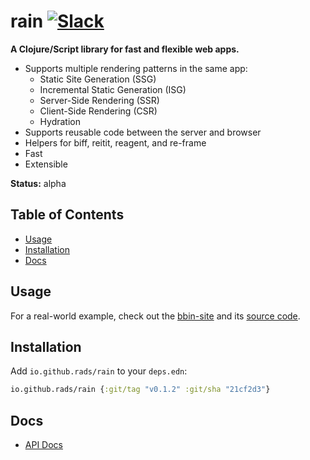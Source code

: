# rain [![Slack](https://img.shields.io/badge/clojurians-rain-blue.svg?logo=slack)](https://clojurians.slack.com/messages/rain/)

**A Clojure/Script library for fast and flexible web apps.**

- Supports multiple rendering patterns in the same app:
    - Static Site Generation (SSG)
    - Incremental Static Generation (ISG)
    - Server-Side Rendering (SSR)
    - Client-Side Rendering (CSR)
    - Hydration
- Supports reusable code between the server and browser
- Helpers for biff, reitit, reagent, and re-frame
- Fast
- Extensible

**Status:** alpha

## Table of Contents

- [Usage](#usage)
- [Installation](#installation)
- [Docs](#docs)

## Usage

For a real-world example, check out the [bbin-site](https://bbin.rads.dev) and its [source code](https://github.com/rads/bbin-site).

## Installation

Add `io.github.rads/rain` to your `deps.edn`:

```clojure
io.github.rads/rain {:git/tag "v0.1.2" :git/sha "21cf2d3"}
```

## Docs

- [API Docs](docs/api.md)
